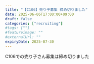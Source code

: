 ```yaml
---
title: "【C106】売り子募集 締め切りました"
date: 2025-06-06T17:00:00+09:00
draft: false
categories: ["recruiting"]
#tags: [""]
#featureimage: ""
#externalUrl: ""
expiryDate: 2025-07-30
---
```


C106での売り子さん募集は締め切りました